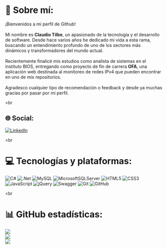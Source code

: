 # 💫 Sobre mí:
¡Bienvenidos a mi perfil de Github!<br><br>Mi nombre es **Claudio Tilbe**, un apasionado de la tecnología y el desarrollo de software. Desde hace varios años he dedicado mi vida a esta rama, buscando un entendimiento profundo de uno de los sectores más dinámicos y transformadores del mundo actual.<br><br>Recientemente finalicé mis estudios como analista de sistemas en el instituto BIOS, entregando como proyecto de fin de carrera **OFA**, una aplicación web destinada al monitoreo de redes IPv4 que pueden encontrar en uno de mis repositorios.<br><br>Agradesco cualquier tipo de recomendación o feedback y desde ya muchas gracias por pasar por mi perfil.  

<br

## 🌐 Social:
[![LinkedIn](https://img.shields.io/badge/LinkedIn-%230077B5.svg?logo=linkedin&logoColor=white)](https://linkedin.com/in/claudio-tilbe/) 

<br

# 💻 Tecnologías y plataformas:
![C#](https://img.shields.io/badge/c%23-%23239120.svg?style=for-the-badge&logo=csharp&logoColor=white)
![.Net](https://img.shields.io/badge/.NET-5C2D91?style=for-the-badge&logo=.net&logoColor=white)
![MySQL](https://img.shields.io/badge/mysql-4479A1.svg?style=for-the-badge&logo=mysql&logoColor=white)
![MicrosoftSQLServer](https://img.shields.io/badge/Microsoft%20SQL%20Server-CC2927?style=for-the-badge&logo=microsoft%20sql%20server&logoColor=white)
![HTML5](https://img.shields.io/badge/html5-%23E34F26.svg?style=for-the-badge&logo=html5&logoColor=white)
![CSS3](https://img.shields.io/badge/css3-%231572B6.svg?style=for-the-badge&logo=css3&logoColor=white)
![JavaScript](https://img.shields.io/badge/javascript-%23323330.svg?style=for-the-badge&logo=javascript&logoColor=%23F7DF1E)
![jQuery](https://img.shields.io/badge/jquery-%230769AD.svg?style=for-the-badge&logo=jquery&logoColor=white)
![Swagger](https://img.shields.io/badge/-Swagger-%23Clojure?style=for-the-badge&logo=swagger&logoColor=white)
![Git](https://img.shields.io/badge/git-%23F05033.svg?style=for-the-badge&logo=git&logoColor=white)
![GitHub](https://img.shields.io/badge/github-%23121011.svg?style=for-the-badge&logo=github&logoColor=white)

<br

# 📊 GitHub estadísticas:
![](https://github-readme-stats.vercel.app/api?username=ClaudioTilbe&theme=dark&hide_border=false&include_all_commits=false&count_private=false)<br/>
![](https://github-readme-streak-stats.herokuapp.com/?user=ClaudioTilbe&theme=dark&hide_border=false)<br/>
![](https://github-readme-stats.vercel.app/api/top-langs/?username=ClaudioTilbe&theme=dark&hide_border=false&include_all_commits=false&count_private=false&layout=compact)
